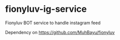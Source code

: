 # fionyluv-ig-service

Fionyluv BOT service to handle instagram feed

Dependency on https://github.com/MuhBayu/fionyluv